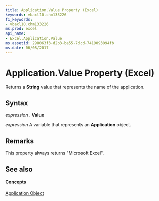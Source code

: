 ```yaml
---
title: Application.Value Property (Excel)
keywords: vbaxl10.chm133226
f1_keywords:
- vbaxl10.chm133226
ms.prod: excel
api_name:
- Excel.Application.Value
ms.assetid: 298063f3-d2b3-ba55-7dcd-7419093094fb
ms.date: 06/08/2017
---
```



# Application.Value Property (Excel)

Returns a **String** value that represents the name of the application.


## Syntax

 _expression_ . **Value**

 _expression_ A variable that represents an **Application** object.


## Remarks

This property always returns "Microsoft Excel".


## See also


#### Concepts


[Application Object](application-object-excel.md)

